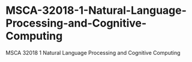 # MSCA-32018-1-Natural-Language-Processing-and-Cognitive-Computing
MSCA 32018 1 Natural Language Processing and Cognitive Computing
